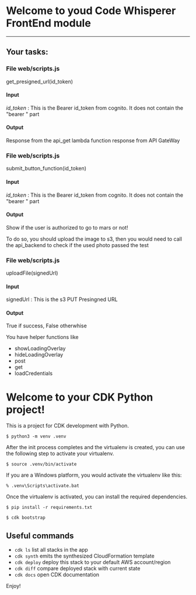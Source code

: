 # Welcome to youd Code Whisperer FrontEnd module

---
## Your tasks:

### File web/scripts.js
get_presigned_url(id_token)
#### Input
_id_token_ : This is the Bearer id_token from cognito. It does not contain the "bearer " part

#### Output
Response from the api_get lambda function response from API GateWay

### File web/scripts.js

submit_button_function(id_token)

#### Input
_id_token_ : This is the Bearer id_token from cognito. It does not contain the "bearer " part
#### Output
Show if the user is authorized to go to mars or not!

To do so, you should upload the image to s3, then you would need to call the api_backend to check if the used photo passed the test 

### File web/scripts.js
uploadFile(signedUrl)
#### Input
signedUrl : This is the s3 PUT Presingned URL
#### Output
True if success, False otherwhise

You have helper functions like 
* showLoadingOverlay
* hideLoadingOverlay
* post
* get
* loadCredentials

# Welcome to your CDK Python project!

This is a project for CDK development with Python.

```
$ python3 -m venv .venv
```

After the init process completes and the virtualenv is created, you can use the following
step to activate your virtualenv.

```
$ source .venv/bin/activate
```

If you are a Windows platform, you would activate the virtualenv like this:

```
% .venv\Scripts\activate.bat
```

Once the virtualenv is activated, you can install the required dependencies.

```
$ pip install -r requirements.txt
```

```
$ cdk bootstrap
```


## Useful commands

 * `cdk ls`          list all stacks in the app
 * `cdk synth`       emits the synthesized CloudFormation template
 * `cdk deploy`      deploy this stack to your default AWS account/region
 * `cdk diff`        compare deployed stack with current state
 * `cdk docs`        open CDK documentation

Enjoy!
